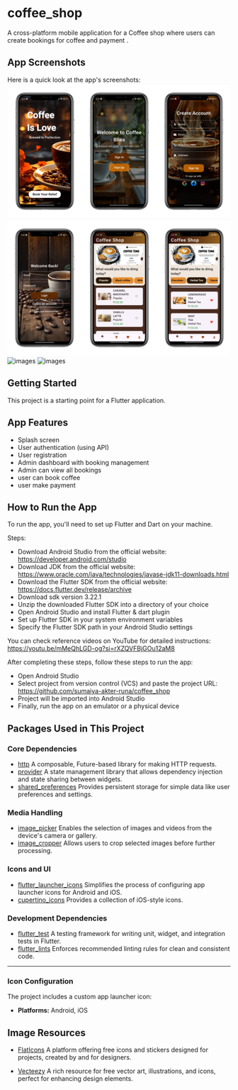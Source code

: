 # coffee_shop
A cross-platform mobile application for a Coffee shop where users can create bookings for coffee  and payment .

## App Screenshots

Here is a quick look at the app's screenshots:
![images](assets/images/img.png)
![images](assets/images/img_1.png)
![images](assets/images/img2.png)
![images](assets/images/img4.jpg)
## Getting Started

This project is a starting point for a Flutter application.

## App Features
- Splash screen
- User authentication (using API)
- User registration
- Admin dashboard with booking management
- Admin can view all bookings
- user can book coffee
- user make payment

## How to Run the App

To run the app, you'll need to set up Flutter and Dart on your machine.

Steps:
- Download Android Studio from the official website: https://developer.android.com/studio
- Download JDK from the official website: https://www.oracle.com/java/technologies/javase-jdk11-downloads.html
- Download the Flutter SDK from the official website: https://docs.flutter.dev/release/archive
- Download sdk version 3.22.1
- Unzip the downloaded Flutter SDK into a directory of your choice
- Open Android Studio and install Flutter & dart plugin
- Set up Flutter SDK in your system environment variables
- Specify the Flutter SDK path in your Android Studio settings

You can check reference videos on YouTube for detailed instructions:
https://youtu.be/mMeQhLGD-og?si=rXZQVFBjGOu12aM8


After completing these steps, follow these steps to run the app:
- Open Android Studio
- Select project from version control (VCS) and paste the project URL: https://github.com/sumaiya-akter-runa/coffee_shop
- Project will be imported into Android Studio
- Finally, run the app on an emulator or a physical device



## Packages Used in This Project

### **Core Dependencies**
- [http](https://pub.dev/packages/http) A composable, Future-based library for making HTTP requests.
- [provider](https://pub.dev/packages/provider) A state management library that allows dependency injection and state sharing between widgets.
- [shared_preferences](https://pub.dev/packages/shared_preferences) Provides persistent storage for simple data like user preferences and settings.

### **Media Handling**
- [image_picker](https://pub.dev/packages/image_picker) Enables the selection of images and videos from the device's camera or gallery.
- [image_cropper](https://pub.dev/packages/image_cropper) Allows users to crop selected images before further processing.

### **Icons and UI**
- [flutter_launcher_icons](https://pub.dev/packages/flutter_launcher_icons) Simplifies the process of configuring app launcher icons for Android and iOS.
- [cupertino_icons](https://pub.dev/packages/cupertino_icons) Provides a collection of iOS-style icons.

### **Development Dependencies**
- [flutter_test](https://docs.flutter.dev/cookbook/testing) A testing framework for writing unit, widget, and integration tests in Flutter.
- [flutter_lints](https://pub.dev/packages/flutter_lints)   Enforces recommended linting rules for clean and consistent code.

---

### **Icon Configuration**
The project includes a custom app launcher icon:
- **Platforms:** Android, iOS


## Image Resources
- [FlatIcons](https://www.flaticon.com/)   A platform offering free icons and stickers designed for projects, created by and for designers.

- [Vecteezy](https://www.vecteezy.com/)   A rich resource for free vector art, illustrations, and icons, perfect for enhancing design elements.

